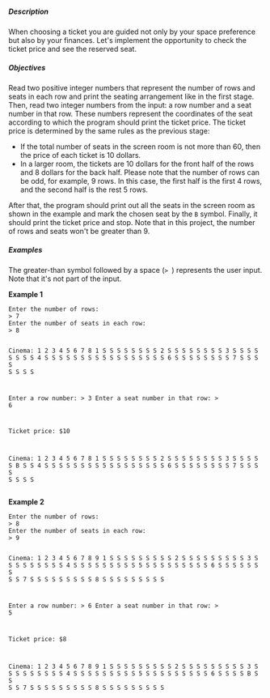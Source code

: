 <h5 id="description">Description</h5>
<p>When choosing a ticket you are guided not only by your space preference but also by your finances. Let's implement the opportunity to check the ticket price and see the reserved seat.</p>
<h5 id="objectives">Objectives</h5>
<p>Read two positive integer numbers that represent the number of rows and seats in each row and print the seating arrangement like in the first stage. Then, read two integer numbers from the input: a row number and a seat number in that row. These numbers represent the coordinates of the seat according to which the program should print the ticket price. The ticket price is determined by the same rules as the previous stage:</p>
<ul>
<li>If the total number of seats in the screen room is not more than 60, then the price of each ticket is 10 dollars.</li>
<li>In a larger room, the tickets are 10 dollars for the front half of the rows and 8 dollars for the back half. Please note that the number of rows can be odd, for example, 9 rows. In this case, the first half is the first 4 rows, and the second half is the rest 5 rows.</li>
</ul>
<p>After that, the program should print out all the seats in the screen room as shown in the example and mark the chosen seat by the <code class="java">B</code> symbol. Finally, it should print the ticket price and stop. Note that in this project, the number of rows and seats won't be greater than 9.</p>
<h5 id="examples">Examples</h5>
<p>The greater-than symbol followed by a space (<code class="java">&gt; </code>) represents the user input. Note that it's not part of the input.</p>
<p><strong>Example 1</strong></p>
<pre><code class="language-no-highlight">Enter the number of rows:
&gt; 7
Enter the number of seats in each row:
&gt; 8

Cinema:
  1 2 3 4 5 6 7 8
1 S S S S S S S S
2 S S S S S S S S
3 S S S S S S S S
4 S S S S S S S S
5 S S S S S S S S
6 S S S S S S S S
7 S S S S S S S S

Enter a row number:
&gt; 3
Enter a seat number in that row:
&gt; 6

Ticket price: $10

Cinema:
  1 2 3 4 5 6 7 8
1 S S S S S S S S
2 S S S S S S S S
3 S S S S S B S S
4 S S S S S S S S
5 S S S S S S S S
6 S S S S S S S S
7 S S S S S S S S</code></pre>
<p><strong>Example 2</strong></p>
<pre><code class="language-no-highlight">Enter the number of rows:
&gt; 8
Enter the number of seats in each row:
&gt; 9

Cinema:
  1 2 3 4 5 6 7 8 9
1 S S S S S S S S S
2 S S S S S S S S S
3 S S S S S S S S S
4 S S S S S S S S S
5 S S S S S S S S S
6 S S S S S S S S S
7 S S S S S S S S S
8 S S S S S S S S S

Enter a row number:
&gt; 6
Enter a seat number in that row:
&gt; 5

Ticket price: $8

Cinema:
  1 2 3 4 5 6 7 8 9
1 S S S S S S S S S
2 S S S S S S S S S
3 S S S S S S S S S
4 S S S S S S S S S
5 S S S S S S S S S
6 S S S S B S S S S
7 S S S S S S S S S
8 S S S S S S S S S</code></pre>
